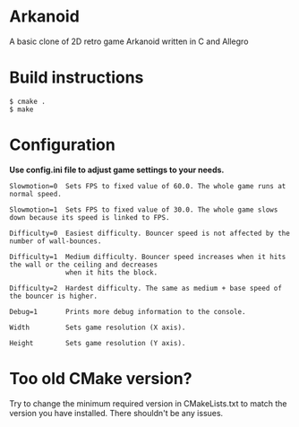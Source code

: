 # Arkanoid
A basic clone of 2D retro game Arkanoid written in C and Allegro

# Build instructions
```
$ cmake .
$ make
```
# Configuration
**Use config.ini file to adjust game settings to your needs.**

```
Slowmotion=0  Sets FPS to fixed value of 60.0. The whole game runs at normal speed.

Slowmotion=1  Sets FPS to fixed value of 30.0. The whole game slows down because its speed is linked to FPS.

Difficulty=0  Easiest difficulty. Bouncer speed is not affected by the number of wall-bounces.

Difficulty=1  Medium difficulty. Bouncer speed increases when it hits the wall or the ceiling and decreases
              when it hits the block.

Difficulty=2  Hardest difficulty. The same as medium + base speed of the bouncer is higher.

Debug=1       Prints more debug information to the console.

Width         Sets game resolution (X axis).

Height        Sets game resolution (Y axis).
```

# Too old CMake version?
Try to change the minimum required version in CMakeLists.txt to match the version you have installed. There shouldn't be any issues.
